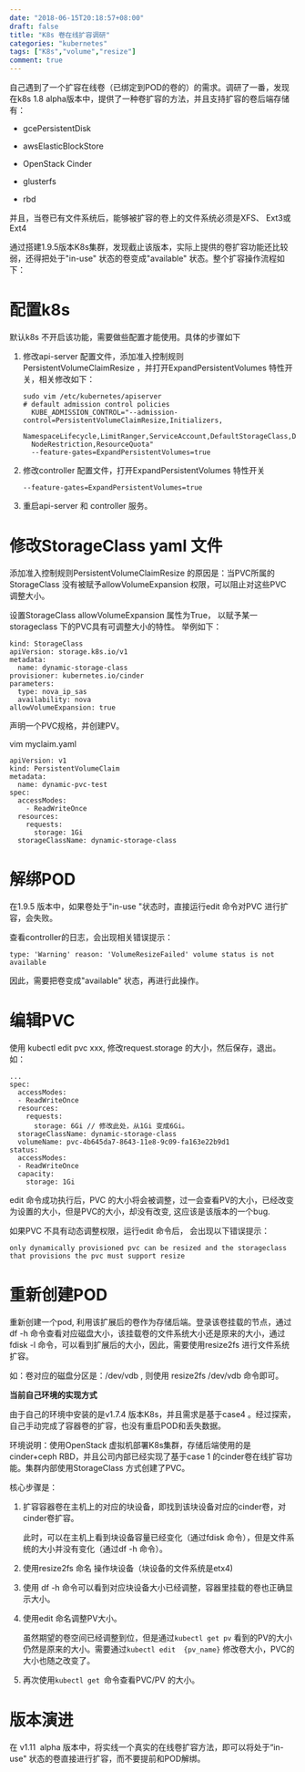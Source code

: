 ```yaml
---
date: "2018-06-15T20:18:57+08:00"
draft: false
title: "K8s 卷在线扩容调研"
categories: "kubernetes"
tags: ["K8s","volume","resize"]
comment: true
---
```


自己遇到了一个扩容在线卷（已绑定到POD的卷的）的需求。调研了一番，发现在k8s 1.8 alpha版本中，提供了一种卷扩容的方法，并且支持扩容的卷后端存储有：

- gcePersistentDisk

- awsElasticBlockStore

- OpenStack Cinder

- glusterfs

- rbd

并且，当卷已有文件系统后，能够被扩容的卷上的文件系统必须是XFS、 Ext3或Ext4 

  

通过搭建1.9.5版本K8s集群，发现截止该版本，实际上提供的卷扩容功能还比较弱，还得把处于"in-use" 状态的卷变成"available" 状态。整个扩容操作流程如下：

# **配置k8s**

默认k8s 不开启该功能，需要做些配置才能使用。具体的步骤如下

1. 修改api-server 配置文件，添加准入控制规则 PersistentVolumeClaimResize ，并打开ExpandPersistentVolumes  特性开关，相关修改如下：

   ```
   sudo vim /etc/kubernetes/apiserver
   # default admission control policies
     KUBE_ADMISSION_CONTROL="--admission-control=PersistentVolumeClaimResize,Initializers,
    NamespaceLifecycle,LimitRanger,ServiceAccount,DefaultStorageClass,DefaultTolerationSeconds,
     NodeRestriction,ResourceQuota"
     --feature-gates=ExpandPersistentVolumes=true
   ```

2. 修改controller 配置文件，打开ExpandPersistentVolumes  特性开关

   ```
   --feature-gates=ExpandPersistentVolumes=true
   ```

3. 重启api-server 和 controller 服务。



# 修改StorageClass yaml 文件

添加准入控制规则PersistentVolumeClaimResize 的原因是：当PVC所属的   StorageClass 没有被赋予allowVolumeExpansion 权限，可以阻止对这些PVC  调整大小。

设置StorageClass  allowVolumeExpansion 属性为True， 以赋予某一storageclass 下的PVC具有可调整大小的特性。 举例如下：

```
kind: StorageClass
apiVersion: storage.k8s.io/v1
metadata:
  name: dynamic-storage-class
provisioner: kubernetes.io/cinder
parameters:
  type: nova_ip_sas
  availability: nova
allowVolumeExpansion: true
```



声明一个PVC规格，并创建PV。

vim myclaim.yaml

```
apiVersion: v1
kind: PersistentVolumeClaim
metadata:
  name: dynamic-pvc-test
spec:
  accessModes:
    - ReadWriteOnce
  resources:
    requests:
      storage: 1Gi
  storageClassName: dynamic-storage-class

```



# 解绑POD

在1.9.5 版本中，如果卷处于"in-use "状态时，直接运行edit 命令对PVC 进行扩容，会失败。

查看controller的日志，会出现相关错误提示：

```
type: 'Warning' reason: 'VolumeResizeFailed' volume status is not available
```

因此，需要把卷变成"available" 状态，再进行此操作。



# 编辑PVC

使用 kubectl edit pvc xxx, 修改request.storage 的大小，然后保存，退出。如：

```
...
spec:
  accessModes:
  - ReadWriteOnce
  resources:
    requests:
      storage: 6Gi // 修改此处，从1Gi 变成6Gi。
  storageClassName: dynamic-storage-class
  volumeName: pvc-4b645da7-8643-11e8-9c09-fa163e22b9d1
status:
  accessModes:
  - ReadWriteOnce
  capacity:
    storage: 1Gi

```
 edit 命令成功执行后，PVC 的大小将会被调整，过一会查看PV的大小，已经改变为设置的大小，但是PVC的大小，却没有改变, 这应该是该版本的一个bug.

如果PVC 不具有动态调整权限，运行edit 命令后， 会出现以下错误提示：

```
only dynamically provisioned pvc can be resized and the storageclass that provisions the pvc must support resize
```



# 重新创建POD

重新创建一个pod, 利用该扩展后的卷作为存储后端。登录该卷挂载的节点，通过df -h 命令查看对应磁盘大小，该挂载卷的文件系统大小还是原来的大小，通过fdisk -l 命令，可以看到扩展后的大小，因此，需要使用resize2fs 进行文件系统扩容。

如：卷对应的磁盘分区是：/dev/vdb , 则使用 resize2fs /dev/vdb 命令即可。



**当前自己环境的实现方式**

由于自己的环境中安装的是v1.7.4 版本K8s，并且需求是基于case4  。经过探索，自己手动完成了容器卷的扩容，也没有重启POD和丢失数据。

环境说明：使用OpenStack 虚拟机部署K8s集群，存储后端使用的是cinder+ceph RBD，并且公司内部已经实现了基于case 1 的cinder卷在线扩容功能。集群内部使用StorageClass 方式创建了PVC。

核心步骤是：

1. 扩容容器卷在主机上的对应的块设备，即找到该块设备对应的cinder卷，对cinder卷扩容。

   此时，可以在主机上看到块设备容量已经变化（通过fdisk 命令），但是文件系统的大小并没有变化（通过df -h 命令）。

2. 使用resize2fs 命名 操作块设备（块设备的文件系统是etx4)

3. 使用 df -h 命令可以看到对应块设备大小已经调整，容器里挂载的卷也正确显示大小。

4. 使用edit 命名调整PV大小。

    虽然期望的卷空间已经调整到位，但是通过```kubectl get pv``` 看到的PV的大小仍然是原来的大小。需要通过```kubectl edit  {pv_name}``` 修改卷大小，PVC的大小也随之改变了。

5. 再次使用```kubectl get ```命令查看PVC/PV 的大小。

    

# 版本演进

在 v1.11  alpha  版本中，将实线一个真实的在线卷扩容方法，即可以将处于“in-use" 状态的卷直接进行扩容，而不要提前和POD解绑。 